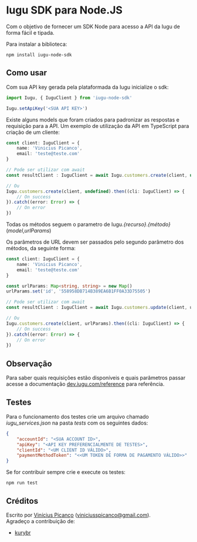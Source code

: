 # Iugu SDK para Node.JS

Com o objetivo de fornecer um SDK Node para acesso a API da Iugu de forma fácil e tipada.

Para instalar a biblioteca:

`npm install iugu-node-sdk`

## Como usar

Com sua API key gerada pela plataformada da Iugu inicialize o sdk:
```ts
import Iugu, { IuguClient } from 'iugu-node-sdk'

Iugu.setApiKey('<SUA API KEY>')
```
Existe alguns models que foram criados para padronizar as respostas e requisição para a API.
Um exemplo de utilização da API em TypeScript para criação de um cliente:
```ts
const client: IuguClient = {
    name: 'Vinicius Picanco',
    email: 'teste@teste.com'
}

// Pode ser utilizar com await
const resultClient : IuguClient = await Iugu.customers.create(client, undefined)

// Ou
Iugu.customers.create(client, undefined).then((cli: IuguClient) => {
    // On success
}).catch((error: Error) => {
    // On error
})
```

Todas os métodos seguem o parametro de Iugu._{recurso}_._{método}_(_model_,_urlParams_)

Os parâmetros de URL devem ser passados pelo segundo parâmetro dos métodos, da seguinte forma:

```ts
const client: IuguClient = {
    name: 'Vinicius Picanco',
    email: 'teste@teste.com'
}

const urlParams: Map<string, string> = new Map()
urlParams.set('id', '558958DB714B389EA6B1FF0A33D75505')

// Pode ser utilizar com await
const resultClient : IuguClient = await Iugu.customers.update(client, urlParams)

// Ou
Iugu.customers.create(client, urlParams).then((cli: IuguClient) => {
    // On success
}).catch((error: Error) => {
    // On error
})
```

## Observação
Para saber quais requisições estão disponíveis e quais parâmetros passar acesse a documentação [dev.iugu.com/reference](https://dev.iugu.com/reference) para referência.

## Testes
Para o funcionamento dos testes crie um arquivo chamado _iugu\_services.json_ na pasta _tests_ com os seguintes dados:

```json
{
    "accountId": "<SUA ACCOUNT ID>",
    "apiKey": "<API KEY PREFERENCIALMENTE DE TESTES>",
    "clientId": "<UM CLIENT ID VÁLIDO>",
    "paymentMethodToken": "<<UM TOKEN DE FORMA DE PAGAMENTO VÁLIDO>>"
}
```

Se for contribuir sempre crie e execute os testes:

`npm run test`


## Créditos

Escrito por [Vinícius Picanço](https://github.com/V1pi) (viniciusspicanco@gmail.com).<br>
Agradeço a contribuição de:
- [kurybr](https://github.com/kurybr)